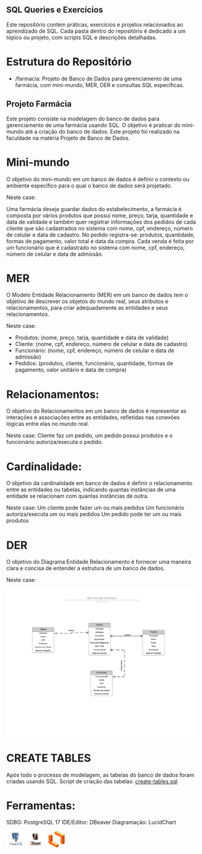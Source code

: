 ## SQL Queries e Exercícios

Este repositório contém práticas, exercícios e projetos relacionados ao aprendizado de SQL. Cada pasta dentro do repositório é dedicado a um tópico ou projeto, com scripts SQL e descrições detalhadas.

# Estrutura do Repositório

- /farmacia: Projeto de Banco de Dados para gerenciamento de uma farmácia, com mini-mundo, MER, DER e consultas SQL específicas.

## Projeto Farmácia

Este projeto consiste na modelagem do banco de dados para gerenciamento de uma farmácia usando SQL. O objetivo é praticar do mini-mundo até a criação do banco de dados. Este projeto foi realizado na faculdade na matéria Projeto de Banco de Dados.

# Mini-mundo

O objetivo do mini-mundo em um banco de dados é definir o contexto ou ambiente específico para o qual o banco de dados será projetado.

Neste case:

Uma farmácia deseja guardar dados do estabelecimento, a farmácia é composta por vários produtos que possui nome, preço, tarja, quantidade e data de validade e também quer registrar informações dos pedidos de cada cliente que são cadastrados no sistema com nome, cpf, endereço, número de celular e data de cadastro. No pedido registra-se: produtos, quantidade, formas de pagamento, valor total e data da compra. Cada venda é feita por um funcionário que é cadastrado no sistema com nome, cpf, endereço, número de celular e data de admissão.

# MER

O Modelo Entidade Relacionamento (MER) em um banco de dados tem o objetivo de descrever os objetos do mundo real, seus atributos e relacionamentos, para criar adequadamente as entidades e seus relacionamentos.

Neste case:

- Produtos:
    (nome, preço, tarja, quantidade e data de validade)
- Cliente:
    (nome, cpf, endereço, número de celular e data de cadastro)
- Funcionário:
    (nome, cpf, endereço, número de celular e data de admissão)
- Pedidos:
    (produtos, cliente, funcionário, quantidade, formas de pagamento, valor unitário e data de compra)

# Relacionamentos:
O objetivo do Relacionamentos em um banco de dados é representar as interações e associações entre as entidades, refletidas nas conexões lógicas entre elas no mundo real.

Neste case:
Cliente faz um pedido, um pedido possui produtos e o funcionário autoriza/executa o pedido.

# Cardinalidade:
O objetivo da cardinalidade em banco de dados é definir o relacionamento entre as entidades ou tabelas, indicando quantas instâncias de uma entidade se relacionam com quantas instâncias de outra.

Neste case:
Um cliente pode fazer um ou mais pedidos
Um funcionário autoriza/executa um ou mais pedidos
Um pedido pode ter um ou mais produtos

# DER
O objetivo do Diagrama Entidade Relacionamento é fornecer uma maneira clara e concisa de entender a estrutura de um banco de dados.

Neste case:

<img src="/farmacia/der.png" alt = "der">

# CREATE TABLES
Após todo o processo de modelagem, as tabelas do banco de dados foram criadas usando SQL. Script de criação das tabelas: [create-tables.sql](./farmacia/create-tables.sql)

# Ferramentas:

SDBG: PostgreSQL 17
IDE/Editor: DBeaver
Diagramação: LucidChart

<img src="postgresql.png" alt = "postgresql" width="50" height="45"> <img src="dbeaver.png" alt = "dbeaver" width="50" height="45"> <img src="lucidchart.png" alt = "lucidchart" width="50" height="45">
